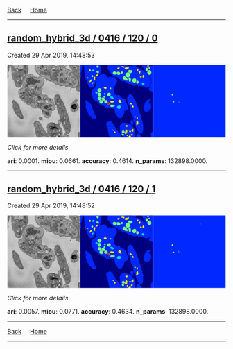
[Back](..)&nbsp;&nbsp;&nbsp;&nbsp;&nbsp;[Home](https://leapmanlab.github.io/snapshots)

---

<div class="summary"><a href="0"><h2>random_hybrid_3d / 0416 / 120 / 0</h2></a><p>Created 29 Apr 2019, 14:48:53
</p><a href="0"><img src="0/media/summary.png" align="center"></a><p>
<i>Click for more details</i>
</p></div>

**ari**: 0.0001. **miou**: 0.0661. **accuracy**: 0.4614. **n_params**: 132898.0000. 

---

<div class="summary"><a href="1"><h2>random_hybrid_3d / 0416 / 120 / 1</h2></a><p>Created 29 Apr 2019, 14:48:52
</p><a href="1"><img src="1/media/summary.png" align="center"></a><p>
<i>Click for more details</i>
</p></div>

**ari**: 0.0057. **miou**: 0.0771. **accuracy**: 0.4634. **n_params**: 132898.0000. 

---

[Back](..)&nbsp;&nbsp;&nbsp;&nbsp;&nbsp;[Home](https://leapmanlab.github.io/snapshots)

---